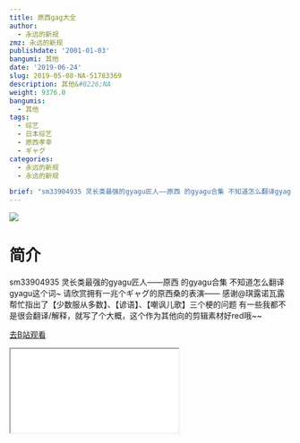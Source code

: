 ```yaml
---
title: 原西gag大全
author:
  - 永远的新规
zmz: 永远的新规
publishdate: '2001-01-03'
bangumi: 其他
date: '2019-06-24'
slug: 2019-05-08-NA-51783369
description: 其他&#8226;NA
weight: 9376.0
bangumis:
  - 其他
tags:
  - 综艺
  - 日本综艺
  - 原西孝幸
  - ギャグ
categories:
  - 永远的新规
  - 永远的新规

brief: "sm33904935 灵长类最强的gyagu匠人——原西 的gyagu合集 不知道怎么翻译gyagu这个词~ 请欣赏拥有一兆个ギャグ的原西桑的表演—— 感谢@琪露诺瓦露 帮忙指出了【少数服从多数】、【谚语】、【嘲讽儿歌】三个梗的问题 有一些我都不是很会翻译/解释，就写了个大概，这个作为其他向的剪辑素材好red哦~~"
---
```

![](https://raw.githubusercontent.com/tcgriffith/owaraisite/master/static/tmpimg/2bb4b0694f89adce8dc66d269511cb48ab6f0f2c.jpg.480.jpg)
# 简介  
sm33904935
灵长类最强的gyagu匠人——原西 的gyagu合集 不知道怎么翻译gyagu这个词~
请欣赏拥有一兆个ギャグ的原西桑的表演——
感谢@琪露诺瓦露 帮忙指出了【少数服从多数】、【谚语】、【嘲讽儿歌】三个梗的问题
有一些我都不是很会翻译/解释，就写了个大概，这个作为其他向的剪辑素材好red哦~~  

[去B站观看](https://www.bilibili.com/video/av51783369/)
<div class ="resp-container"><iframe class="testiframe" src="//player.bilibili.com/player.html?aid=51783369"", scrolling="no", allowfullscreen="true" > </iframe></div> 
